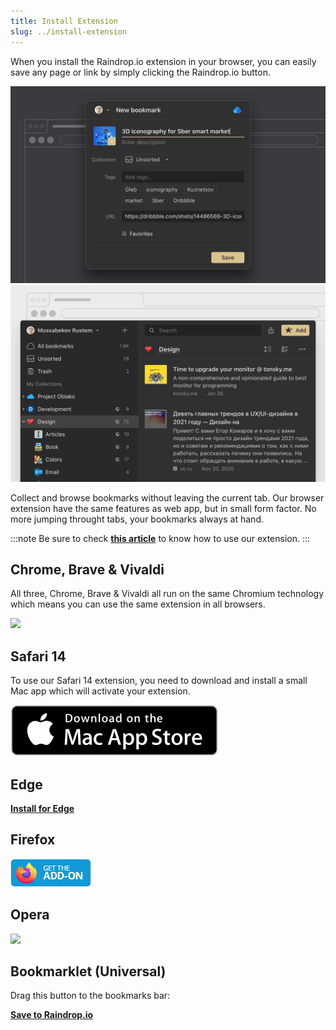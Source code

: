 ```yaml
---
title: Install Extension
slug: ../install-extension
---
```

When you install the Raindrop.io extension in your browser, you can easily save any page or link by simply clicking the Raindrop.io button.

<div className='carousel'>

![](clipper.jpg)
![](mini_app.jpg)

</div>

Collect and browse bookmarks without leaving the current tab. Our browser extension have the same features as web app, but in small form factor.
No more jumping throught tabs, your bookmarks always at hand.

:::note
Be sure to check [**this article**](../../using/browser-extension/index.md) to know how to use our extension.
:::

## Chrome, Brave & Vivaldi
All three, Chrome, Brave & Vivaldi all run on the same Chromium technology which means you can use the same extension in all browsers.
<p><a href="https://raindrop.io/r/extension/chrome">
    <img src={require('./chrome.png').default} height='50' />
</a></p>

## Safari 14
To use our Safari 14 extension, you need to download and install a small Mac app which will activate your extension.

[![](mac.svg)](https://raindrop.io/r/extension/safari)

## Edge
[**Install for Edge**](https://raindrop.io/r/extension/safari)


## Firefox
[![](firefox.png)](https://raindrop.io/r/extension/firefox)

## Opera
<p><a href="https://raindrop.io/r/extension/opera">
    <img src={require('./opera.png').default} height='58' />
</a></p>

## Bookmarklet (Universal)
Drag this button to the bookmarks bar:

<p>
    <a href='javascript:(function()%7Bvar rspW%3D450%2CrspH%3D600%2CrspL%3DparseInt((screen.width%2F2)-(rspW%2F2))%2CrspT%3DparseInt((screen.height%2F2)-(rspH%2F2))%3Bwindow.open("https%3A%2F%2Fapp.raindrop.io%2Fadd%3Flink%3D"%2BencodeURIComponent(window.location.href)%2B"%26title%3D"%2BencodeURIComponent(document.title)%2C"raindrop-save"%2C"width%3D"%2BrspW%2B"%2Cheight%3D"%2BrspH%2B"%2Cresizable%3Dyes%2Cscrollbars%3Dyes%2Cstatus%3Dfalse%2Clocation%3Dfalse%2Ctoolbar%3Dfalse%2Cleft%3D"%2BrspL%2B"%2Ctop%3D"%2BrspT)%7D)()'>
        <b>Save to Raindrop.io</b>
    </a>
</p>